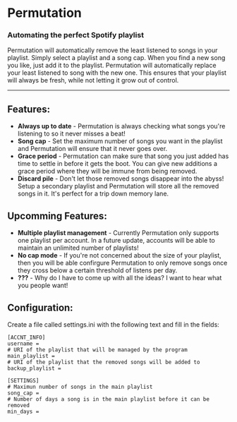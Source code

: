 # Permutation
### Automating the perfect Spotify playlist

Permutation will automatically remove the least listened to songs in your playlist. Simply select a playlist and a song cap. When you find a new song you like, just add it to the playlist. Permutation will automatically replace your least listened to song with the new one. This ensures that your playlist will always be fresh, while not letting it grow out of control.

___

## Features:
* **Always up to date** - Permutation is always checking what songs you're listening to so it never misses a beat!
* **Song cap** - Set the maximum number of songs you want in the playlist and Permutation will ensure that it never goes over.
* **Grace period** - Permutation can make sure that song you just added has time to settle in before it gets the boot. You can give new additions a grace period where they will be immune from being removed.
* **Discard pile** - Don't let those removed songs disappear into the abyss! Setup a secondary playlist and Permutation will store all the removed songs in it. It's perfect for a trip down memory lane.

## Upcomming Features:
* **Multiple playlist management** - Currently Permutation only supports one playlist per account. In a future update, accounts will be able to maintain an unlimited number of playlists!
* **No cap mode** - If you're not concerned about the size of your playlist, then you will be able confirgure Permutation to only remove songs once they cross below a certain threshold of listens per day.
* **???** - Why do I have to come up with all the ideas? I want to hear what you people want!

## Configuration:
Create a file called settings.ini with the following text and fill in the fields:
```
[ACCNT_INFO]
username = 
# URI of the playlist that will be managed by the program
main_playlist = 
# URI of the playlist that the removed songs will be added to
backup_playlist = 

[SETTINGS]
# Maximun number of songs in the main playlist
song_cap = 
# Number of days a song is in the main playlist before it can be removed
min_days = 
```
